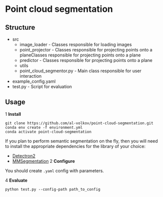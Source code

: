 # Point cloud segmentation

## Structure

* src
  * image_loader - Classes responsible for loading images
  * point_projector - Classes responsible for projecting points onto a planeClasses responsible for projecting points onto a plane
  * predictor - Classes responsible for projecting points onto a plane
  * utils
  * point_cloud_segmentor.py - Main class responsible for user interaction
* example_config.yaml
* test.py - Script for evaluation
## Usage

1 **Install**
```
git clone https://github.com/al-volkov/point-cloud-segmentation.git
conda env create -f environment.yml
conda activate point-cloud-segmentation
```
If you plan to perform semantic segmentation on the fly, then you will need to install the appropriate dependencies for the library of your choice:
* [Detectron2](https://detectron2.readthedocs.io/en/latest/tutorials/install.html)
* [MMSegmentation](https://mmsegmentation.readthedocs.io/en/latest/get_started.html)
2 **Configure**
    
You should create `.yaml` config with parameters.

4 **Evaluate**
```
python test.py --config-path path_to_config
```